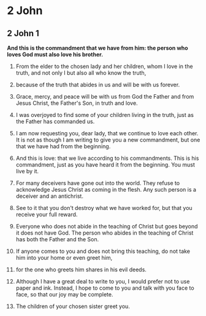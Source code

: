 # 2 John

## 2 John 1

__And this is the commandment that we have from him: the person who loves God must also love his brother.__

1. From the elder to the chosen lady and her children, whom I love in the truth, and not only I but also all who know the truth,

2. because of the truth that abides in us and will be with us forever.

3. Grace, mercy, and peace will be with us from God the Father and from Jesus Christ, the Father's Son, in truth and love.

4. I was overjoyed to find some of your children living in the truth, just as the Father has commanded us.

5. I am now requesting you, dear lady, that we continue to love each other. It is not as though I am writing to give you a new commandment, but one that we have had from the beginning.

6. And this is love: that we live according to his commandments. This is his commandment, just as you have heard it from the beginning. You must live by it.

7. For many deceivers have gone out into the world. They refuse to acknowledge Jesus Christ as coming in the flesh. Any such person is a deceiver and an antichrist.

8. See to it that you don't destroy what we have worked for, but that you receive your full reward.

9. Everyone who does not abide in the teaching of Christ but goes beyond it does not have God. The person who abides in the teaching of Christ has both the Father and the Son.

10. If anyone comes to you and does not bring this teaching, do not take him into your home or even greet him,

11. for the one who greets him shares in his evil deeds.

12. Although I have a great deal to write to you, I would prefer not to use paper and ink. Instead, I hope to come to you and talk with you face to face, so that our joy may be complete.

13. The children of your chosen sister greet you.

